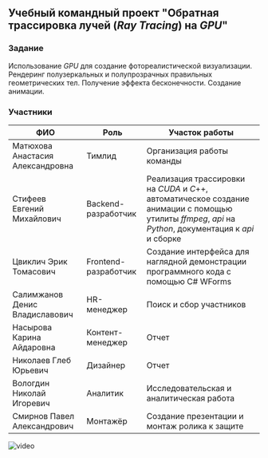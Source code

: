 ## Учебный командный проект "Обратная трассировка лучей (*Ray Tracing*) на *GPU*"

### Задание

Использование *GPU* для создание фотореалистической визуализации.  Рендеринг полузеркальных и полупрозрачных правильных геометрических тел.  Получение эффекта бесконечности. Создание анимации.

### Участники

| ФИО                              | Роль                 | Участок работы                                               |
| -------------------------------- | -------------------- | ------------------------------------------------------------ |
| Матюхова Анастасия Александровна | Тимлид               | Организация работы команды                                   |
| Стифеев Евгений Михайлович       | Backend-разработчик  | Реализация трассировки на *CUDA* и *C*++, автоматическое создание анимации с помощью утилиты *ffmpeg*, *api* на *Python*, документация к *api* и сборке |
| Цвиклич Эрик Томасович           | Frontend-разработчик | Создание интерфейса для наглядной демонстрации программного кода с помощью C# WForms                                                           |
| Салимжанов Денис Владиславович   | HR-менеджер          | Поиск и сбор участников                                       |
| Насырова Карина Айдаровна        | Контент-менеджер     | Отчет                                                         |
| Николаев Глеб Юрьевич            | Дизайнер             | Отчет                                                         |
| Вологдин Николай Игоревич        | Аналитик             | Исследовательская и аналитическая работа                      |
| Смирнов Павел Александрович      | Монтажёр             | Создание презентации и монтаж ролика к защите                 |

![video](https://github.com/ErikHaq4/raytracing/blob/main/png/video.gif)
